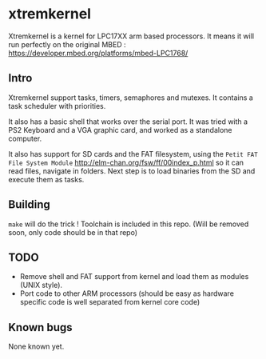 # xtremkernel

Xtremkernel is a kernel for LPC17XX arm based processors. It means it will run perfectly on the original MBED : https://developer.mbed.org/platforms/mbed-LPC1768/

## Intro

Xtremkernel support tasks, timers, semaphores and mutexes. It contains a task scheduler with priorities.

It also has a basic shell that works over the serial port. It was tried with a PS2 Keyboard and a VGA graphic card, and worked as a standalone computer.

It also has support for SD cards and the FAT filesystem, using the `Petit FAT File System Module` http://elm-chan.org/fsw/ff/00index_p.html so it can read files, navigate in folders. Next step is to load binaries from the SD and execute them as tasks.

## Building

`make` will do the trick ! Toolchain is included in this repo. (Will be removed soon, only code should be in that repo)

## TODO

- Remove shell and FAT support from kernel and load them as modules (UNIX style).
- Port code to other ARM processors (should be easy as hardware specific code is well separated from kernel core code)

## Known bugs

None known yet.
